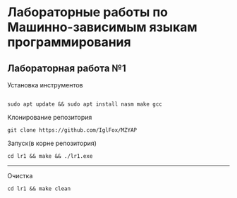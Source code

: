 # Лабораторные работы по Машинно-зависимым языкам программирования

## Лабораторная работа №1

Установка инструментов
```shell

sudo apt update && sudo apt install nasm make gcc
```

Клонирование репозитория
```shell
git clone https://github.com/IglFox/MZYAP
```

Запуск(в корне репозитория)
```shell
cd lr1 && make && ./lr1.exe
```

---

Очистка 
```shell
cd lr1 && make clean
```
